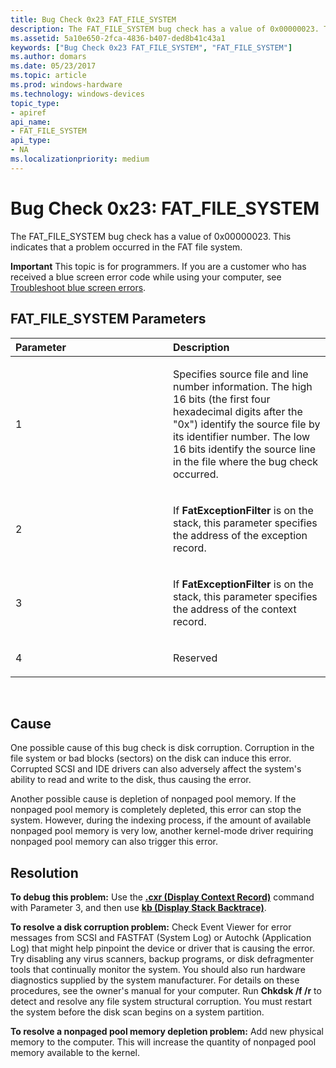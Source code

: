 ```yaml
---
title: Bug Check 0x23 FAT_FILE_SYSTEM
description: The FAT_FILE_SYSTEM bug check has a value of 0x00000023. This indicates that a problem occurred in the FAT file system.
ms.assetid: 5a10e650-2fca-4836-b407-ded8b41c43a1
keywords: ["Bug Check 0x23 FAT_FILE_SYSTEM", "FAT_FILE_SYSTEM"]
ms.author: domars
ms.date: 05/23/2017
ms.topic: article
ms.prod: windows-hardware
ms.technology: windows-devices
topic_type:
- apiref
api_name:
- FAT_FILE_SYSTEM
api_type:
- NA
ms.localizationpriority: medium
---
```


# Bug Check 0x23: FAT\_FILE\_SYSTEM


The FAT\_FILE\_SYSTEM bug check has a value of 0x00000023. This indicates that a problem occurred in the FAT file system.

**Important** This topic is for programmers. If you are a customer who has received a blue screen error code while using your computer, see [Troubleshoot blue screen errors](http://windows.microsoft.com/windows-10/troubleshoot-blue-screen-errors).

## FAT\_FILE\_SYSTEM Parameters


<table>
<colgroup>
<col width="50%" />
<col width="50%" />
</colgroup>
<thead>
<tr class="header">
<th align="left">Parameter</th>
<th align="left">Description</th>
</tr>
</thead>
<tbody>
<tr class="odd">
<td align="left"><p>1</p></td>
<td align="left"><p>Specifies source file and line number information. The high 16 bits (the first four hexadecimal digits after the &quot;0x&quot;) identify the source file by its identifier number. The low 16 bits identify the source line in the file where the bug check occurred.</p></td>
</tr>
<tr class="even">
<td align="left"><p>2</p></td>
<td align="left"><p>If <strong>FatExceptionFilter</strong> is on the stack, this parameter specifies the address of the exception record.</p></td>
</tr>
<tr class="odd">
<td align="left"><p>3</p></td>
<td align="left"><p>If <strong>FatExceptionFilter</strong> is on the stack, this parameter specifies the address of the context record.</p></td>
</tr>
<tr class="even">
<td align="left"><p>4</p></td>
<td align="left"><p>Reserved</p></td>
</tr>
</tbody>
</table>

 

Cause
-----

One possible cause of this bug check is disk corruption. Corruption in the file system or bad blocks (sectors) on the disk can induce this error. Corrupted SCSI and IDE drivers can also adversely affect the system's ability to read and write to the disk, thus causing the error.

Another possible cause is depletion of nonpaged pool memory. If the nonpaged pool memory is completely depleted, this error can stop the system. However, during the indexing process, if the amount of available nonpaged pool memory is very low, another kernel-mode driver requiring nonpaged pool memory can also trigger this error.

Resolution
----------

**To debug this problem:** Use the [**.cxr (Display Context Record)**](-cxr--display-context-record-.md) command with Parameter 3, and then use [**kb (Display Stack Backtrace)**](k--kb--kc--kd--kp--kp--kv--display-stack-backtrace-.md).

**To resolve a disk corruption problem:** Check Event Viewer for error messages from SCSI and FASTFAT (System Log) or Autochk (Application Log) that might help pinpoint the device or driver that is causing the error. Try disabling any virus scanners, backup programs, or disk defragmenter tools that continually monitor the system. You should also run hardware diagnostics supplied by the system manufacturer. For details on these procedures, see the owner's manual for your computer. Run **Chkdsk /f /r** to detect and resolve any file system structural corruption. You must restart the system before the disk scan begins on a system partition.

**To resolve a nonpaged pool memory depletion problem:** Add new physical memory to the computer. This will increase the quantity of nonpaged pool memory available to the kernel.

 

 




